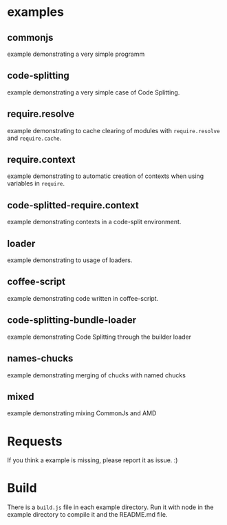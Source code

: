 # examples

## commonjs

example demonstrating a very simple programm

## code-splitting

example demonstrating a very simple case of Code Splitting.

## require.resolve

example demonstrating to cache clearing of modules with `require.resolve` and `require.cache`.

## require.context

example demonstrating to automatic creation of contexts when using variables in `require`.

## code-splitted-require.context

example demonstrating contexts in a code-split environment.

## loader

example demonstrating to usage of loaders.

## coffee-script

example demonstrating code written in coffee-script.

## code-splitting-bundle-loader

example demonstrating Code Splitting through the builder loader

## names-chucks

example demonstrating merging of chucks with named chucks

## mixed

example demonstrating mixing CommonJs and AMD

# Requests

If you think a example is missing, please report it as issue. :)

# Build

There is a `build.js` file in each example directory.
Run it with node in the example directory to compile it and the README.md file.